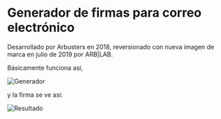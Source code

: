 # Generador de firmas para correo electrónico

Desarrollado por Arbusters en 2018, reversionado con nueva imagen de marca en julio de 2019 por ARB|LAB.

Básicamente funciona así,

![Generador](https://media.giphy.com/media/SpopN5kf6OkI4UTNDt/giphy.gif)

y la firma se ve así:

![Resultado](https://i.ibb.co/GQ4wFR4/Firma.png)
